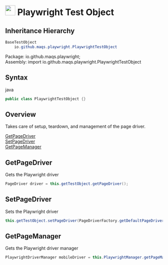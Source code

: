 # <img src="resources/MAQS.jpg" height="32" width="32"> Playwright Test Object

## Inheritance Hierarchy
```java
BaseTestObject
    io.github.maqs.playwright.PlaywrightTestObject
```
Package: io.github.maqs.playwright;  
Assembly: import io.github.maqs.playwright.PlaywrightTestObject

## Syntax
java
```java
public class PlaywrightTestObject {}
```

## Overview
Takes care of setup, teardown, and management of the page driver.

[GetPageDriver](#GetPageDriver)  
[SetPageDriver](#SetPageDriver)  
[GetPageManager](#GetPageManager)     

## GetPageDriver
Gets the Playwright driver
```java
PageDriver driver = this.getTestObject.getPageDriver();
```

## SetPageDriver
Sets the Playwright driver
```java
this.getTestObject.setPageDriver(PageDriverFactory.getDefaultPageDriver());
```

## GetPageManager
Gets the Playwright driver manager
```java
PlaywrightDriverManager mobileDriver = this.PlaywrightManager.getPageManager();
```